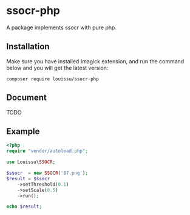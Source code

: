 # ssocr-php
A package implements ssocr with pure php.

## Installation
Make sure you have installed Imagick extension, and run the command below and you will get the latest version:
```
composer require louissu/ssocr-php
```

## Document
TODO

## Example
```php
<?php
require "vendor/autoload.php";

use Louissu\SSOCR;

$ssocr  = new SSOCR('87.png');
$result = $ssocr
    ->setThreshold(0.1)
    ->setScale(0.5)
    ->run();

echo $result;
```